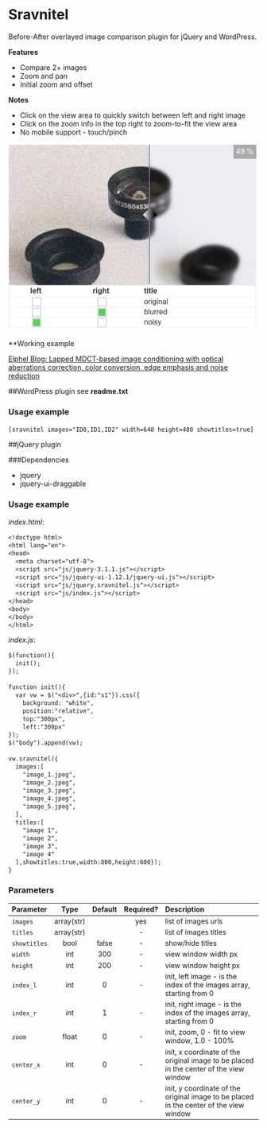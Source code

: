 # Sravnitel

Before-After overlayed image comparison plugin for jQuery and WordPress.

**Features**

* Compare 2+ images 
* Zoom and pan
* Initial zoom and offset

**Notes**

* Click on the view area to quickly switch between left and right image
* Click on the zoom info in the top right to zoom-to-fit the view area
* No mobile support - touch/pinch

![sravnitel ui](https://github.com/Elphel/sravnitel/blob/master/screenshot-1.png)

**Working example

[Elphel Blog: Lapped MDCT-based image conditioning with optical aberrations correction, color conversion, edge emphasis and noise reduction](http://blog.elphel.com/2017/01/lapped-mdct-based-image-conditioning-with-optical-aberrations-correction-color-conversion-edge-emphasis-and-noise-reduction/ "Elphel's blog")

##WordPress plugin
see **readme.txt**

### Usage example
`[sravnitel images="ID0,ID1,ID2" width=640 height=480 showtitles=true]`

##jQuery plugin

###Dependencies
* jquery
* jquery-ui-draggable

### Usage example

*index.html*:

    <!doctype html>
    <html lang="en">
    <head>
      <meta charset="utf-8">
      <script src="js/jquery-3.1.1.js"></script>
      <script src="js/jquery-ui-1.12.1/jquery-ui.js"></script>
      <script src="js/jquery.sravnitel.js"></script>
      <script src="js/index.js"></script>
    </head>
    <body>
    </body>
    </html>

*index.js*:

    $(function(){
      init();
    });

    function init(){
      var vw = $("<div>",{id:"s1"}).css({
        background: "white",
        position:"relative",
        top:"300px",
        left:"300px"
    });
    $("body").append(vw);
  
    vw.sravnitel({
      images:[
        "image_1.jpeg",
        "image_2.jpeg",
        "image_3.jpeg",
        "image_4.jpeg",
        "image_5.jpeg",
      ],
      titles:[
        "image 1",
        "image 2",
        "image 3",
        "image 4"
      ],showtitles:true,width:800,height:600}); 
    }

### Parameters

| Parameter    | Type  | Default | Required? | Description
| :----------- | :---: | :-----: | :-------: | :----
| `images`     | array(str)   |         | yes       | list of images urls
| `titles`     | array(str)   |         | -       | list of images titles
| `showtitles` | bool  |  false  | -         | show/hide titles
| `width`      | int   |  300    | -         | view window width px
| `height`     | int   |  200    | -         | view window height px
| `index_l`    | int   |  0      | -         | init, left image - is the index of the images array, starting from 0
| `index_r`    | int   |  1      | -         | init, right image - is the index of the images array, starting from 0
| `zoom`       | float |  0      | -         | init, zoom, 0 - fit to view window, 1.0 - 100%
| `center_x`   | int   |  0      | -         | init, x coordinate of the original image to be placed in the center of the view window 
| `center_y`   | int   |  0      | -         | init, y coordinate of the original image to be placed in the center of the view window
